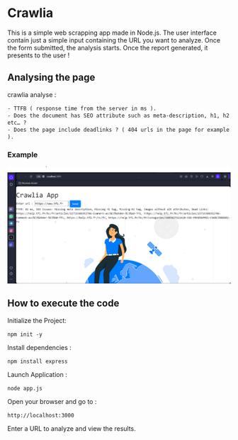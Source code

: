 # Crawlia

This is a simple web scrapping app made in Node.js.
The user interface contain just a simple input containing the URL you want to analyze.
Once the form submitted, the analysis starts.
Once the report generated,  it presents  to the user !

## Analysing the page

crawlia analyse : 

```text
- TTFB ( response time from the server in ms ).
- Does the document has SEO attribute such as meta-description, h1, h2 etc… ?
- Does the page include deadlinks ? ( 404 urls in the page for example ).
```
### Example

![analysing exemple](public/img/1.png "illustration")


## How to execute the code 

Initialize the Project:
```
npm init -y
```

Install dependencies :
```
npm install express 
```

Launch Application :
```
node app.js
```

Open your browser and go to :
```
http://localhost:3000
```
Enter a URL to analyze and view the results.





